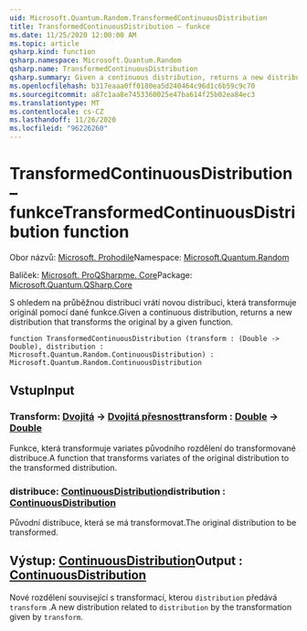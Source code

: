 ```yaml
---
uid: Microsoft.Quantum.Random.TransformedContinuousDistribution
title: TransformedContinuousDistribution – funkce
ms.date: 11/25/2020 12:00:00 AM
ms.topic: article
qsharp.kind: function
qsharp.namespace: Microsoft.Quantum.Random
qsharp.name: TransformedContinuousDistribution
qsharp.summary: Given a continuous distribution, returns a new distribution that transforms the original by a given function.
ms.openlocfilehash: b317eaaa0ff0180ea5d240464c96d1c6b59c9c70
ms.sourcegitcommit: a87c1aa8e7453360025e47ba614f25b02ea84ec3
ms.translationtype: MT
ms.contentlocale: cs-CZ
ms.lasthandoff: 11/26/2020
ms.locfileid: "96226260"
---
```

# <a name="transformedcontinuousdistribution-function"></a><span data-ttu-id="c8791-102">TransformedContinuousDistribution – funkce</span><span class="sxs-lookup"><span data-stu-id="c8791-102">TransformedContinuousDistribution function</span></span>

<span data-ttu-id="c8791-103">Obor názvů: [Microsoft. Prohodile](xref:Microsoft.Quantum.Random)</span><span class="sxs-lookup"><span data-stu-id="c8791-103">Namespace: [Microsoft.Quantum.Random](xref:Microsoft.Quantum.Random)</span></span>

<span data-ttu-id="c8791-104">Balíček: [Microsoft. ProQSharpme. Core](https://nuget.org/packages/Microsoft.Quantum.QSharp.Core)</span><span class="sxs-lookup"><span data-stu-id="c8791-104">Package: [Microsoft.Quantum.QSharp.Core](https://nuget.org/packages/Microsoft.Quantum.QSharp.Core)</span></span>


<span data-ttu-id="c8791-105">S ohledem na průběžnou distribuci vrátí novou distribuci, která transformuje originál pomocí dané funkce.</span><span class="sxs-lookup"><span data-stu-id="c8791-105">Given a continuous distribution, returns a new distribution that transforms the original by a given function.</span></span>

```qsharp
function TransformedContinuousDistribution (transform : (Double -> Double), distribution : Microsoft.Quantum.Random.ContinuousDistribution) : Microsoft.Quantum.Random.ContinuousDistribution
```


## <a name="input"></a><span data-ttu-id="c8791-106">Vstup</span><span class="sxs-lookup"><span data-stu-id="c8791-106">Input</span></span>

### <a name="transform--double---double"></a><span data-ttu-id="c8791-107">Transform: [Dvojitá](xref:microsoft.quantum.lang-ref.double) -> [Dvojitá přesnost](xref:microsoft.quantum.lang-ref.double)</span><span class="sxs-lookup"><span data-stu-id="c8791-107">transform : [Double](xref:microsoft.quantum.lang-ref.double) -> [Double](xref:microsoft.quantum.lang-ref.double)</span></span>

<span data-ttu-id="c8791-108">Funkce, která transformuje variates původního rozdělení do transformované distribuce.</span><span class="sxs-lookup"><span data-stu-id="c8791-108">A function that transforms variates of the original distribution to the transformed distribution.</span></span>


### <a name="distribution--continuousdistribution"></a><span data-ttu-id="c8791-109">distribuce: [ContinuousDistribution](xref:Microsoft.Quantum.Random.ContinuousDistribution)</span><span class="sxs-lookup"><span data-stu-id="c8791-109">distribution : [ContinuousDistribution](xref:Microsoft.Quantum.Random.ContinuousDistribution)</span></span>

<span data-ttu-id="c8791-110">Původní distribuce, která se má transformovat.</span><span class="sxs-lookup"><span data-stu-id="c8791-110">The original distribution to be transformed.</span></span>



## <a name="output--continuousdistribution"></a><span data-ttu-id="c8791-111">Výstup: [ContinuousDistribution](xref:Microsoft.Quantum.Random.ContinuousDistribution)</span><span class="sxs-lookup"><span data-stu-id="c8791-111">Output : [ContinuousDistribution](xref:Microsoft.Quantum.Random.ContinuousDistribution)</span></span>

<span data-ttu-id="c8791-112">Nové rozdělení související s transformací, kterou `distribution` předává `transform` .</span><span class="sxs-lookup"><span data-stu-id="c8791-112">A new distribution related to `distribution` by the transformation given by `transform`.</span></span>